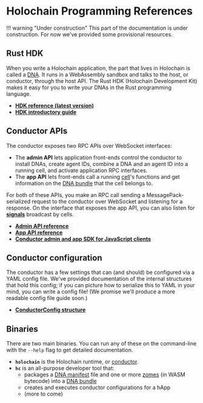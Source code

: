 # Holochain Programming References

!!! warning "Under construction"
    This part of the documentation is under construction. For now we've provided some provisional resources.

## Rust HDK

When you write a Holochain application, the part that lives in Holochain is called a [DNA](../concepts/2_application_architecture/#layers-of-the-application-stack). It runs in a WebAssembly sandbox and talks to the host, or conductor, through the host API. The Rust HDK (Holochain Development Kit) makes it easy for you to write your DNAs in the Rust programming language.

* **[HDK reference (latest version)](https://docs.rs/hdk)**
* **[HDK introductory guide](https://github.com/holochain/holochain/blob/develop/crates/hdk/README.md)**

## Conductor APIs

The conductor exposes two RPC APIs over WebSocket interfaces:

* The **admin API** lets application front-ends control the conductor to install DNAs, create agent IDs, combine a DNA and an agent ID into a running cell, and activate application RPC interfaces.
* The **app API** lets front-ends call a running [cell](../glossary/#cell)'s functions and get information on the [DNA bundle](../glossary/#dna-bundle) that the cell belongs to.

For both of these APIs, you make an RPC call sending a MessagePack-serialized request to the conductor over WebSocket and listening for a response. On the interface that exposes the app API, you can also listen for [**signals**](../glossary/#signal) broadcast by cells.

* **[Admin API reference](/rustdoc/holochain_conductor_api/enum.AdminRequest.html)**
* **[App API reference](/rustdoc/holochain_conductor_api/enum.AppRequest.html)**
* **[Conductor admin and app SDK for JavaScript clients](https://github.com/holochain/holochain-conductor-api)**

## Conductor configuration

The conductor has a few settings that can (and should) be configured via a YAML config file. We've provided documentation of the internal structures that hold this config; if you can picture how to serialize this to YAML in your mind, you can write a config file! (We promise we'll produce a more readable config file guide soon.)

* **[ConductorConfig structure](/rustdoc/holochain_conductor_api/config/conductor/struct.ConductorConfig.html)**

## Binaries

There are two main binaries. You can run any of these on the command-line with the `--help` flag to get detailed documentation.

* **`holochain`** is the Holochain runtime, or [conductor](../glossary/#conductor).
* **`hc`** is an all-purpose developer tool that:
    * packages a [DNA manifest](../glossary/#dna-manifest) file and one or more [zomes](../glossary/#zome) (in WASM bytecode) into a [DNA bundle](../glossary/#dna-bundle)
    * creates and executes conductor configurations for a hApp
    * (more to come)
